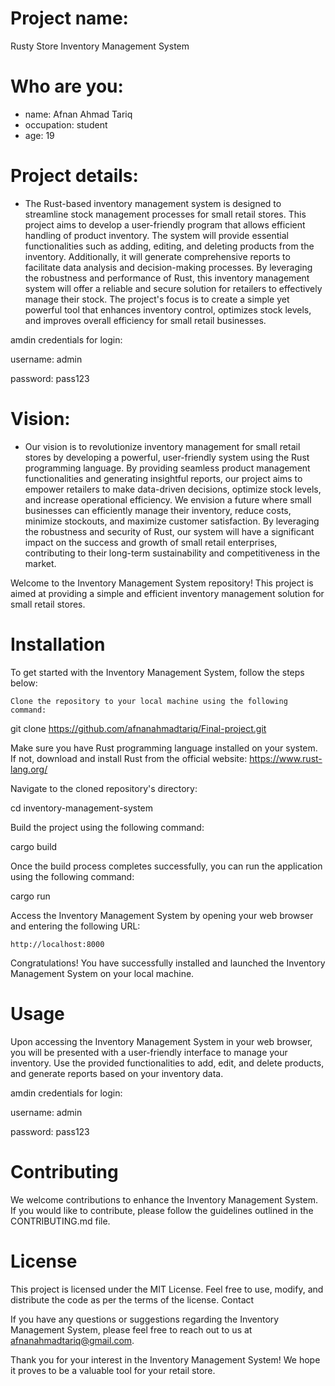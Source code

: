 # Project name:
Rusty Store Inventory Management System

# Who are you: 
- name: Afnan Ahmad Tariq
- occupation: student
- age: 19

# Project details:
- The Rust-based inventory management system is designed to streamline stock management processes for small retail stores. This project aims to develop a user-friendly program that allows efficient handling of product inventory. The system will provide essential functionalities such as adding, editing, and deleting products from the inventory. Additionally, it will generate comprehensive reports to facilitate data analysis and decision-making processes. By leveraging the robustness and performance of Rust, this inventory management system will offer a reliable and secure solution for retailers to effectively manage their stock. The project's focus is to create a simple yet powerful tool that enhances inventory control, optimizes stock levels, and improves overall efficiency for small retail businesses.

amdin credentials for login:

username: admin

password: pass123


# Vision:
- Our vision is to revolutionize inventory management for small retail stores by developing a powerful, user-friendly system using the Rust programming language. By providing seamless product management functionalities and generating insightful reports, our project aims to empower retailers to make data-driven decisions, optimize stock levels, and increase operational efficiency. We envision a future where small businesses can efficiently manage their inventory, reduce costs, minimize stockouts, and maximize customer satisfaction. By leveraging the robustness and security of Rust, our system will have a significant impact on the success and growth of small retail enterprises, contributing to their long-term sustainability and competitiveness in the market.


Welcome to the Inventory Management System repository! This project is aimed at providing a simple and efficient inventory management solution for small retail stores.
# Installation

To get started with the Inventory Management System, follow the steps below:

    Clone the repository to your local machine using the following command:

git clone https://github.com/afnanahmadtariq/Final-project.git

Make sure you have Rust programming language installed on your system. If not, download and install Rust from the official website: https://www.rust-lang.org/

Navigate to the cloned repository's directory:

cd inventory-management-system

Build the project using the following command:

cargo build

Once the build process completes successfully, you can run the application using the following command:

cargo run

Access the Inventory Management System by opening your web browser and entering the following URL:

    http://localhost:8000

Congratulations! You have successfully installed and launched the Inventory Management System on your local machine.
# Usage

Upon accessing the Inventory Management System in your web browser, you will be presented with a user-friendly interface to manage your inventory. Use the provided functionalities to add, edit, and delete products, and generate reports based on your inventory data.

amdin credentials for login:

username: admin

password: pass123

# Contributing

We welcome contributions to enhance the Inventory Management System. If you would like to contribute, please follow the guidelines outlined in the CONTRIBUTING.md file.
# License

This project is licensed under the MIT License. Feel free to use, modify, and distribute the code as per the terms of the license.
Contact

If you have any questions or suggestions regarding the Inventory Management System, please feel free to reach out to us at afnanahmadtariq@gmail.com.

Thank you for your interest in the Inventory Management System! We hope it proves to be a valuable tool for your retail store.
